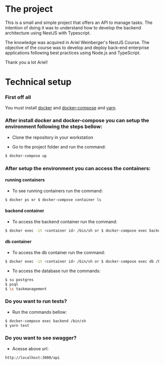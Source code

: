 # The project

This is a small and simple project that offers an API to manage tasks. The intention of doing it was to understand how to develop the backend architecture using NestJS with Typescript.

The knowledge was acquired in Ariel Weinberger's NestJS Course. The objective of the course was to develop and deploy back-end enterprise applications following best practices using Node.js and TypeScript.

Thank you a lot Ariel!

# Technical setup

### First off all
You must install [docker](https://www.digitalocean.com/community/tutorials/como-instalar-e-usar-o-docker-no-ubuntu-18-04-pt)  and [docker-compose](https://docs.docker.com/compose/install/) and [yarn](https://linuxize.com/post/how-to-install-yarn-on-ubuntu-18-04/).

### After install docker and docker-compose you can setup the environment following the steps bellow:

- Clone the repository in your workstation

- Go to the project folder and run the command:
```sh
$ docker-compose up
```
### After setup the environment you can access the containers:
#### running containers
- To see running containers run the command: 
```sh
$ docker ps or $ docker-compose container ls
```

#### backend container
- To access the backend container run the command: 
```sh
$ docker exec -it <container id> /bin/sh or $ docker-compose exec backend /bin/sh
```

#### db container

- To access the db container run the command:
```sh
$ docker exec -it <container id> /bin/sh or $ docker-compose exec db /bin/sh
```

- To access the database run the commands:

```sh
$ su postgres
$ psql
$ \c taskmanagement
```

### Do you want to run tests?
- Run the commands bellow:
```sh
$ docker-compose exec backend /bin/sh
$ yarn test
```
### Do you want to see swagger?
- Acesse above url:
```sh
http://localhost:3000/api
```

